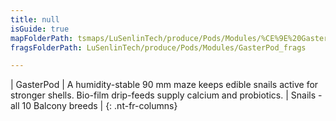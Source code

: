 ```yaml
---
title: null
isGuide: true
mapFolderPath: tsmaps/LuSenlinTech/produce/Pods/Modules/%CE%9E%20GasterPod
fragsFolderPath: LuSenlinTech/produce/Pods/Modules/GasterPod_frags

---
```



<!-- tsGuideRenderComment {"guide":{"id":"yGB1DH0uX","path":"LuSenlinTech/produce/Pods/Modules","fragmentFolderPath":"LuSenlinTech/produce/Pods/Modules/GasterPod_frags"},"fragment":{"id":"yGB1DH0uX","topLevelMapKey":"wkNV3B00J5","mapKeyChain":"wkNV3B00J5","guideID":"yGB1DH2SI","guidePath":"c:/GitHub/MuddySpud/MuddySpud.github.io/tsmaps/LuSenlinTech/produce/Pods/Modules/GasterPod.tspod","chartKey":"wkNV3B00J5","isLeaf":false,"options":[{"id":"yGB1Dh0Jk","option":"GasterPod details","order":1,"isAncillary":true}]}} -->

| GasterPod | A humidity-stable 90 mm maze keeps edible snails active for stronger shells. Bio-film drip-feeds supply calcium and probiotics. | Snails - all 10 Balcony breeds |
{: .nt-fr-columns}
